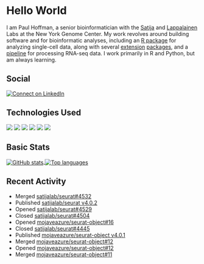 
<!-- README.md is generated from README.Rmd. Please edit that file -->

# Hello World

I am Paul Hoffman, a senior bioinformatician with the
[Satija](https://satijalab.org) and [Lappalainen](https://tllab.org)
Labs at the New York Genome Center. My work revolves around building
software and for bioinformatic analyses, including an [R
package](https://github.com/satijalab/seurat) for analyzing single-cell
data, along with several
[extension](https://github.com/satijalab/seurat-data)
[packages](https://github.com/mojaveazure/seurat-disk), and a
[pipeline](https://github.com/LappalainenLab/RNApipeline) for processing
RNA-seq data. I work primarily in R and Python, but am always learning.

## Social

<!-- badges: start -->

[![Connect on
LinkedIn](https://img.shields.io/badge/--linkedin?label=LinkedIn&logo=LinkedIn&style=social)](https://www.linkedin.com/in/pauljhoffman)

<!-- badges: end -->

## Technologies Used

<!-- badges: start -->

![](https://img.shields.io/badge/r-%23276DC3.svg?&logo=r&logoColor=white)
![](https://img.shields.io/badge/python%20-%2314354C.svg?&logo=python&logoColor=white)
![](https://img.shields.io/badge/markdown-%23000000.svg?&logo=markdown&logoColor=white)
![](https://img.shields.io/badge/git%20-%23F05033.svg?&logo=git&logoColor=white)
![](https://img.shields.io/badge/github%20-%23121011.svg?&logo=github&logoColor=white)
![](https://img.shields.io/badge/docker%20-%230db7ed.svg?&logo=docker&logoColor=white)
<!-- ![](https://img.shields.io/badge/Google%20Cloud%20-%234285F4.svg?&logo=google-cloud&logoColor=white) -->
<!-- badges: end -->

## Basic Stats

<a href="https://github.com/anuraghazra/github-readme-stats">
<img align="center" src="https://github-readme-stats.vercel.app/api?username=mojaveazure&count_private=true&show_icons=true" alt="GitHub stats" />
</a> <a href="https://github.com/anuraghazra/github-readme-stats">
<img align="center" src="https://github-readme-stats.vercel.app/api/top-langs?username=mojaveazure&layout=compact" alt= "Top languages" />
</a>

## Recent Activity

  - Merged
    [satijalab/seurat\#4532](https://github.com/satijalab/seurat/pull/4532)
  - Published [satijalab/seurat
    v4.0.2](https://github.com/satijalab/seurat/releases/tag/v4.0.2)
  - Opened
    [satijalab/seurat\#4529](https://github.com/satijalab/seurat/pull/4529)
  - Closed
    [satijalab/seurat\#4504](https://github.com/satijalab/seurat/issues/4504)
  - Opened
    [mojaveazure/seurat-object\#16](https://github.com/mojaveazure/seurat-object/pull/16)
  - Closed
    [satijalab/seurat\#4445](https://github.com/satijalab/seurat/issues/4445)
  - Published [mojaveazure/seurat-object
    v4.0.1](https://github.com/mojaveazure/seurat-object/releases/tag/v4.0.1)
  - Merged
    [mojaveazure/seurat-object\#12](https://github.com/mojaveazure/seurat-object/pull/12)
  - Opened
    [mojaveazure/seurat-object\#12](https://github.com/mojaveazure/seurat-object/pull/12)
  - Merged
    [mojaveazure/seurat-object\#11](https://github.com/mojaveazure/seurat-object/pull/11)
